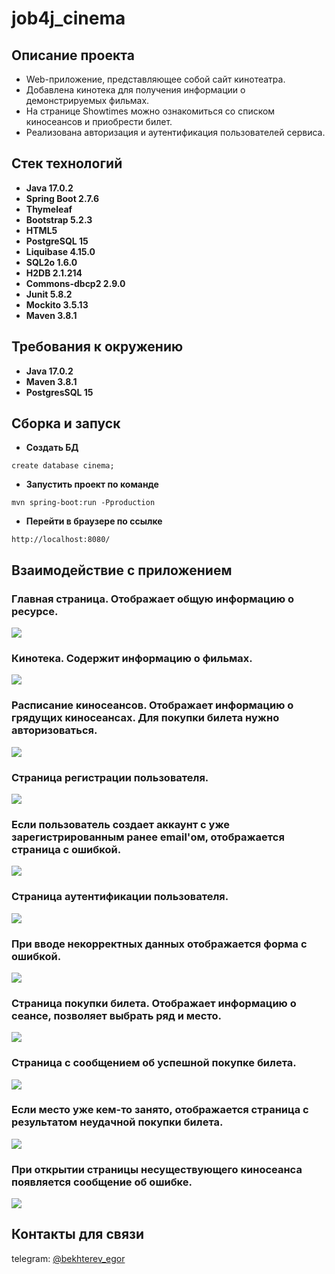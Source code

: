 # job4j_cinema

## Описание проекта

* Web-приложение, представляющее собой сайт кинотеатра.
* Добавлена кинотека для получения информации о демонстрируемых фильмах.
* На странице Showtimes можно ознакомиться со списком киносеансов и приобрести билет.
* Реализована авторизация и аутентификация пользователей сервиса.

## Стек технологий

- **Java 17.0.2**
- **Spring Boot 2.7.6**
- **Thymeleaf**
- **Bootstrap 5.2.3**
- **HTML5**
- **PostgreSQL 15**
- **Liquibase 4.15.0**
- **SQL2o 1.6.0**
- **H2DB 2.1.214**
- **Commons-dbcp2 2.9.0**
- **Junit 5.8.2**
- **Mockito 3.5.13**
- **Maven 3.8.1**

## Требования к окружению

- **Java 17.0.2**
- **Maven 3.8.1**
- **PostgresSQL 15**

## Сборка и запуск

- **Создать БД**

``` 
create database cinema;
```

- **Запустить проект по команде**

``` 
mvn spring-boot:run -Pproduction
```

- **Перейти в браузере по ссылке**

``` 
http://localhost:8080/
```

## Взаимодействие с приложением

### Главная страница. Отображает общую информацию о ресурсе.
![](images/1.png)

### Кинотека. Содержит информацию о фильмах.
![](images/2.png)

### Расписание киносеансов. Отображает информацию о грядущих киносеансах. Для покупки билета нужно авторизоваться.
![](images/3.png)

### Страница регистрации пользователя. 
![](images/4.png)

### Если пользователь создает аккаунт с уже зарегистрированным ранее email'ом, отображается страница с ошибкой.
![](images/6.png)

### Страница аутентификации пользователя.
![](images/5.png)

### При вводе некорректных данных отображается форма с ошибкой.
![](images/7.png)

### Страница покупки билета. Отображает информацию о сеансе, позволяет выбрать ряд и место.
![](images/8.png)

### Страница с сообщением об успешной покупке билета.
![](images/9.png)

### Если место уже кем-то занято, отображается страница с результатом неудачной покупки билета.
![](images/10.png)

### При открытии страницы несуществующего киносеанса появляется сообщение об ошибке.
![](images/11.png)

## Контакты для связи
telegram: <a href="https://t.me/bekhterev_egor" target="blank">@bekhterev_egor</a>
